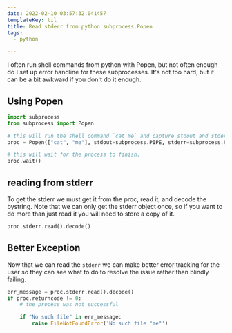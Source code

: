 ```yaml
---
date: 2022-02-10 03:57:32.041457
templateKey: til
title: Read stderr from python subprocess.Popen
tags:
  - python

---
```


I often run shell commands from python with Popen, but not often enough
do I set up error handline for these subprocesses.  It's not too hard,
but it can be a bit awkward if you don't do it enough.

## Using Popen


``` python
import subprocess
from subprocess import Popen

# this will run the shell command `cat me` and capture stdout and stderr
proc = Popen(["cat", "me"], stdout=subprocess.PIPE, stderr=subprocess.PIPE)

# this will wait for the process to finish.
proc.wait()
```

## reading from stderr

To get the stderr we must get it from the proc, read it, and decode the
bystring.  Note that we can only get the stderr object once, so if you want to
do more than just read it you will need to store a copy of it.

``` python
proc.stderr.read().decode()
```

## Better Exception

Now that we can read the `stderr` we can make better error tracking for the
user so they can see what to do to resolve the issue rather than blindly
failing.

``` python
err_message = proc.stderr.read().decode()
if proc.returncode != 0:
    # the process was not successful

    if "No such file" in err_message:
        raise FileNotFoundError('No such file "me"')
```
